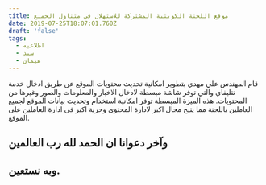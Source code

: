 ```yaml
---
title: موقع اللجنة الكويتية المشتركة للاستهلال في متناول الجميع
date: 2019-07-25T18:07:01.760Z
draft: 'false'
tags:
  - اطلاعيه
  - سيد
  - هيمان
---
```

قام المهندس علي مهدي بتطوير امكانية تحديث محتويات الموقع عن طريق ادخال خدمة نتليفاي والتي توفر شاشة مبسطة لادخال الاخبار والمعلومات والصور وغيرها من المحتويات. هذه الميزة المبسطة توفر امكانية استخدام وتحديث بيانات الموقع لجميع العاملين باللجنة مما يتيح مجال اكبر لادارة المحتوى وحرية اكبر في ادارة العاملين على الموقع. 

## وآخر دعوانا ان **الحمد لله** رب العالمين 



## وبه نستعين.
